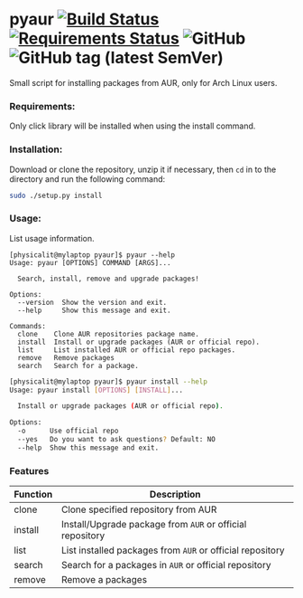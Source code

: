 # pyaur [![Build Status](https://travis-ci.org/physicalit/pyaur.svg?branch=master)](https://travis-ci.org/physicalit/pyaur) [![Requirements Status](https://requires.io/github/physicalit/pyaur/requirements.svg?branch=master)](https://requires.io/github/physicalit/pyaur/requirements/?branch=master) ![GitHub](https://img.shields.io/github/license/physicalit/pyaur.svg) ![GitHub tag (latest SemVer)](https://img.shields.io/github/tag/physicalit/pyaur.svg?label=Version)

Small script for installing packages from AUR, only for Arch Linux users.

### Requirements:

Only click library will be installed when using the install command.

### Installation:

Download or clone the repository, unzip it if necessary, then `cd` in to the directory and run the following command:

```sh
sudo ./setup.py install
```

### Usage:

List usage information.

```
[physicalit@mylaptop pyaur]$ pyaur --help
Usage: pyaur [OPTIONS] COMMAND [ARGS]...

  Search, install, remove and upgrade packages!

Options:
  --version  Show the version and exit.
  --help     Show this message and exit.

Commands:
  clone    Clone AUR repositories package name.
  install  Install or upgrade packages (AUR or official repo).
  list     List installed AUR or official repo packages.
  remove   Remove packages
  search   Search for a package.
```

```sh
[physicalit@mylaptop pyaur]$ pyaur install --help
Usage: pyaur install [OPTIONS] [INSTALL]...

  Install or upgrade packages (AUR or official repo).

Options:
  -o      Use official repo
  --yes   Do you want to ask questions? Default: NO
  --help  Show this message and exit.
```

### Features
| Function | Description |
|---|---|
| clone | Clone specified repository from AUR |
| install | Install/Upgrade package from `AUR` or official repository |
| list | List installed packages from `AUR` or official repository |
| search | Search for a packages in `AUR` or official repository |
| remove | Remove a packages |